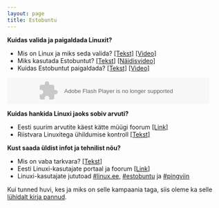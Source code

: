 ```yaml
---
layout: page
title: Estobuntu
---
```


**Kuidas valida ja paigaldada Linuxit?**

* Mis on Linux ja miks seda valida? [[Tekst]](http://viki.pingviin.org/Mis_on_Linux_ja_miks_seda_valida%3F)
  [[Video]](http://www.youtube.com/watch?v=LNf421C2XWU)
* Miks kasutada Estobuntut? [[Tekst]](http://viki.pingviin.org/Miks_kasutada_Estobuntut%3F)
  [[Näidisvideo]](http://www.youtube.com/watch?v=Tb_1geCOzRY)
* Kuidas Estobuntut paigaldada? [[Tekst]](http://viki.pingviin.org/Estobuntu_paigaldusjuhend)
  [[Video]](http://www.youtube.com/watch?v=bW7aDvn3q3s)

<object width="468" height="60">
    <param name="MOVIE" VALUE="/assets/swf/estobuntu-must.swf">
    <param name="PLAY" VALUE="true">
    <param name="LOOP" VALUE="true">
    <param name="QUALITY" VALUE="high">
    <param name="wmode" value="transparent"> 
    <embed
        src="/assets/swf/estobuntu-must.swf"
        width="468"
        height="60"
        play="true"
        align=""
        loop="true"
        quality="high"
        wmode="transparent"
        type="application/x-shockwave-flash"
        pluginspage="http://www.macromedia.com/go/getflashplayer">
    </embed>
</object>


**Kuidas hankida Linuxi jaoks sobiv arvuti?**

* Eesti suurim arvutite käest kätte müügi foorum [[Link]](http://foorum.hinnavaatlus.ee/viewforum.php?f=3)
* Riistvara Linuxitega ühildumise kontroll [[Tekst]](http://viki.pingviin.org/Kuidas_teha_kindlaks_%C3%BChilduv_riistvara%3F)

**Kust saada üldist infot ja tehnilist nõu?**

* Mis on vaba tarkvara? [[Tekst]](http://kuutorvaja.eenet.ee/tutvustus/gnulinux.html#vabatarkvara)
* Eesti Linuxi-kasutajate portaal ja foorum [[Link]](http://www.pingviin.org/)
* Linuxi-kasutajate jututoad [#linux.ee](http://webchat.freenode.net/?nick=september&channels=linux.ee&prompt=1),
  [#estobuntu](http://webchat.freenode.net/?nick=september&channels=estobuntu&prompt=1) ja
  [#pingviin](http://pingviin.org/irc.php)

Kui tunned huvi, kes ja miks on selle kampaania taga, siis oleme ka selle
[lühidalt kirja pannud](kampaaniast.html).

